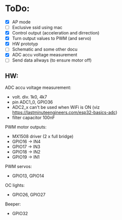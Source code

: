 # ToDo:

- [x] AP mode
- [ ] Exclusive ssid using mac
- [x] Control output (acceleration and dirrection)
- [x] Turn output values to PWM (and servo)
- [x] HW prototyp
- [ ] Schematic and some other docu
- [x] ADC accu voltage measurement
- [ ] Send data allways (to ensure motor off)

## HW:

ADC accu voltage measurement:

- volt. div. 1k0, 4k7
- pin ADC1_0, GPIO36
- ADC2_x can't be used when WiFi is ON (viz https://lastminuteengineers.com/esp32-basics-adc)
- filter capacitor 100nF

PWM motor outputs:

- MX1508 driver (2 x full bridge)
- GPIO16 -> IN4
- GPIO17 -> IN3
- GPIO18 -> IN2
- GPIO19 -> IN1

PWM servos:

- GPIO13, GPIO14

OC lights:

- GPIO26, GPIO27

Beeper:

- GPIO32
